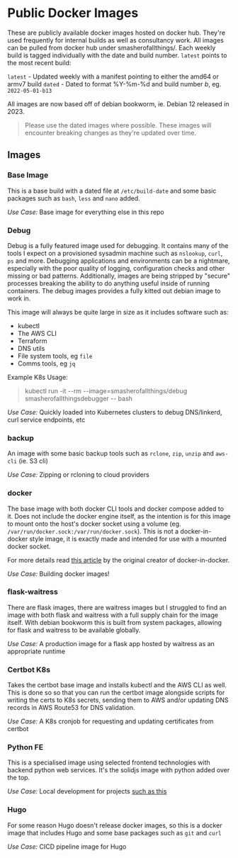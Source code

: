 # Public Docker Images

These are publicly available docker images hosted on docker hub. They're used frequently for internal builds as well as consultancy work. All images can be pulled from docker hub under smasherofallthings/<iamge-name>. Each weekly build is tagged individually with the date and build number. `latest` points to the most recent build:

`latest` - Updated weekly with a manifest pointing to either the amd64 or armv7 build
`dated` - Dated to format %Y-%m-%d and build number *b<build-number>*, eg. `2022-05-01-b13`

All images are now based off of debian bookworm, ie. Debian 12 released in 2023.

> Please use the dated images where possible. These images will encounter breaking changes as they're updated over time.

## Images

### Base Image
This is a base build with a dated file at `/etc/build-date` and some basic packages such as `bash`, `less` and `nano` added.

*Use Case:* Base image for everything else in this repo

### Debug
Debug is a fully featured image used for debugging. It contains many of the tools I expect on a provisioned sysadmin machine such as `nslookup`, `curl`, `ps` and more. Debugging applications and environments can be a nightmare, especially with the poor quality of logging, configuration checks and other missing or bad patterns. Additionally, images are being stripped by "secure" processes breaking the ability to do anything useful inside of running containers. The debug images provides a fully kitted out debian image to work in.

This image will always be quite large in size as it includes software such as:

- kubectl
- The AWS CLI
- Terraform
- DNS utils
- File system tools, eg `file`
- Comms tools, eg `jq`

Example K8s Usage:

> kubectl run -it --rm --image=smasherofallthings/debug smasherofallthingsdebugger -- bash

*Use Case:* Quickly loaded into Kubernetes clusters to debug DNS/linkerd, curl service endpoints, etc

### backup
An image with some basic backup tools such as `rclone`, `zip`, `unzip` and `aws-cli` (ie. S3 cli)

*Use Case:* Zipping or rcloning to cloud providers

### docker
The base image with both docker CLI tools and docker compose added to it. Does not include the docker engine itself, as the intention is for this image to mount onto the host's docker socket using a volume (eg. `/var/run/docker.sock:/var/run/docker.sock`). This is not a docker-in-docker style image, it is exactly made and intended for use with a mounted docker socket.

For more details read [this article](http://jpetazzo.github.io/2015/09/03/do-not-use-docker-in-docker-for-ci/) by the original creator of docker-in-docker.

*Use Case:* Building docker images!

### flask-waitress
There are flask images, there are waitress images but I struggled to find an image with both flask and waitress with a full supply chain for the image itself. With debian bookworm this is built from system packages, allowing for flask and waitress to be available globally.

*Use Case:* A production image for a flask app hosted by waitress as an appropriate runtime

### Certbot K8s
Takes the certbot base image and installs kubectl and the AWS CLI as well. This is done so so that you can run the certbot image alongside scripts for writing the certs to K8s secrets, sending them to AWS and/or updating DNS records in AWS Route53 for DNS validation.

*Use Case:* A K8s cronjob for requesting and updating certificates from certbot

### Python FE
This is a specialised image using selected frontend technologies with backend python web services. It's the solidjs image with python added over the top.

*Use Case:* Local development for projects [such as this](https://github.com/smashthings/s3proxy)

### Hugo
For some reason Hugo doesn't release docker images, so this is a docker image that includes Hugo and some base packages such as `git` and `curl`

*Use Case:* CICD pipeline image for Hugo
